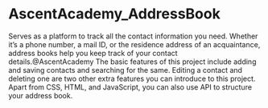 # AscentAcademy_AddressBook
Serves as a platform to track all the contact information you need. Whether it’s a phone number, a mail ID, or the residence address of an acquaintance, address books help you keep track of your contact details.@AscentAcademy
The basic features of this project include adding and saving contacts and searching
for the same. Editing a contact and deleting one are two other extra features you can introduce to
this project. Apart from CSS, HTML, and JavaScript, you can also use API to structure your address
book.
